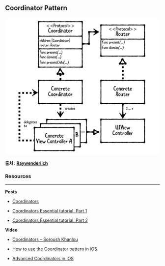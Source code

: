 ## Coordinator Pattern 

![](./images/diagram-from-raywenderlich.png)

**출처 : [Raywenderlich](https://www.raywenderlich.com/158-coordinator-tutorial-for-ios-getting-started)**



### Resources

---

**Posts**

- [Coordinators](https://medium.com/@brunoroveas/coordinators-b29329582cdb)

- [Coordinators Essential tutorial. Part 1](https://medium.com/blacklane-engineering/coordinators-essential-tutorial-part-i-376c836e9ba7)
- [Coordinators Essential tutorial. Part 2](https://medium.com/blacklane-engineering/coordinators-essential-tutorial-part-ii-b5ab3eb4a74)



**Video**

- [Coordinators – Soroush Khanlou](https://youtu.be/a1g3k3NObkE)

- [How to use the Coordinator pattern in iOS](https://youtu.be/7HgbcTqxoN4)
- [Advanced Coordinators in iOS](https://youtu.be/ueByb0MBMQ4)


